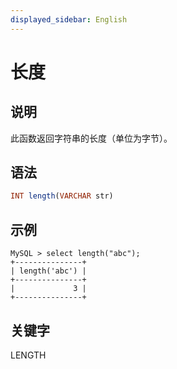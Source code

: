 ```yaml
---
displayed_sidebar: English
---
```


# 长度

## 说明

此函数返回字符串的长度（单位为字节）。

## 语法

```Haskell
INT length(VARCHAR str)
```

## 示例

```Plain
MySQL > select length("abc");
+---------------+
| length('abc') |
+---------------+
|             3 |
+---------------+
```

## 关键字

LENGTH
